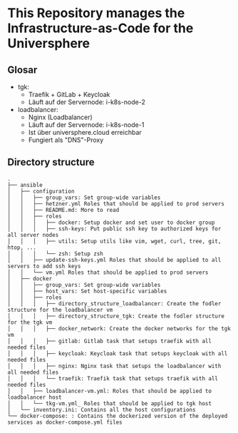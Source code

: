 # This Repository manages the Infrastructure-as-Code for the Universphere

## Glosar
- tgk:
    - Traefik + GitLab + Keycloak
    - Läuft auf der Servernode: i-k8s-node-2
- loadbalancer:
    - Nginx (Loadbalancer)
    - Läuft auf der Servernode: i-k8s-node-1
    - Ist über universphere.cloud erreichbar
    - Fungiert als "DNS"-Proxy

## Directory structure
```
.
├── ansible
│   ├── configuration
│   │   ├── group_vars: Set group-wide variables
│   │   ├── hetzner.yml Roles that should be applied to prod servers
│   │   ├── README.md: More to read
│   │   ├── roles
│   │   │   ├── docker: Setup docker and set user to docker group
│   │   │   ├── ssh-keys: Put public ssh key to authorized keys for all server nodes
│   │   │   ├── utils: Setup utils like vim, wget, curl, tree, git, htop, ...
│   │   │   └── zsh: Setup zsh
│   │   ├── update-ssh-keys.yml Roles that should be applied to all servers to add ssh keys
│   │   └── vm.yml Roles that should be applied to prod servers
│   ├── docker
│   │   ├── group_vars: Set group-wide variables
│   │   ├── host_vars: Set host-specific variables
│   │   ├── roles
│   │   │   ├── directory_structure_loadbalancer: Create the fodler structure for the loadbalancer vm
│   │   │   ├── directory_structure_tgk: Create the fodler structure for the tgk vm
│   │   │   ├── docker_network: Create the docker networks for the tgk vm 
│   │   │   ├── gitlab: Gitlab task that setups traefik with all needed files
│   │   │   ├── keycloak: Keycloak task that setups keycloak with all needed files
│   │   │   ├── nginx: Nginx task that setups the loadbalancer with all needed files
│   │   │   └── traefik: Traefik task that setups traefik with all needed files
│   │   ├── loadbalancer-vm.yml: Roles that should be applied to loadbalancer host
│   │   └── tkg-vm.yml_ Roles that should be applied to tgk host
│   └── inventory.ini: Contains all the host configurations
└── docker-compose: : Contains the dockerized version of the deployed services as docker-compose.yml files
```